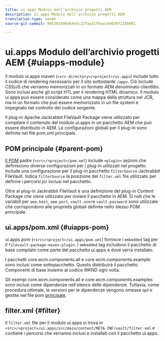 ```yaml
---
title: ui.apps Modulo dell’archivio progetti AEM
description: ui.apps Modulo dell’archivio progetti AEM
translation-type: tm+mt
source-git-commit: 945381996db443c227aa31f0aacb963071165681

---
```



# ui.apps Modulo dell’archivio progetti AEM {#uiapps-module}

Il modulo ui.apps maven (`<src-directory>/<project>/ui.apps`) include tutto il codice di rendering necessario per il sito sottostante `/apps`. Ciò include CSS/JS che verranno memorizzati in un formato AEM denominato clientlibs. Sono inclusi anche gli script HTL per il rendering HTML dinamico. Il modulo ui.apps può essere considerato come una mappa della struttura nel JCR, ma in un formato che può essere memorizzato in un file system e impegnato nel controllo del codice sorgente.

Il plug-in Apache Jackrabbit FileVault Package viene utilizzato per compilare il contenuto del modulo ui.apps in un pacchetto AEM che può essere distribuito in AEM. Le configurazioni globali per il plug-in sono definite nel file pom.xml principale.

## POM principale {#parent-pom}

[Il POM](overview.md#parent-pom) padre (`<src>/<project>/pom.xml`) include `<plugin>` sezioni che definiscono diverse configurazioni per i plug-in utilizzati nel progetto. Include una configurazione per il plug-in pacchetto `filterSource` Jackrabbit FileVault. Indica `filterSource` la posizione del `filter.xml` file utilizzato per definire i percorsi jcr inclusi nel pacchetto.

Oltre al plug-in Jackrabbit FileVault è una definizione del plug-in Content Package che viene utilizzato per inviare il pacchetto in AEM. Si noti che le variabili per `aem.host`, `aem.port`, `vault.user`e `vault.password` sono utilizzate che corrispondono alle proprietà globali definite nello stesso POM principale.

## ui.apps/pom.xml {#uiapps-pom}

ui.apps pom (`<src>/<project>/ui.apps/pom.xml`) fornisce i `embedded` tag per il `filevault-package-maven-plugin`. I `embedded` tag includono il pacchetto di base compilato come parte del pacchetto ui.apps e dove verrà installato.

I pacchetti core.wcm.components.all e core.wcm.components.example sono inclusi come sottopacchetto. Questo distribuirà il pacchetto Componenti di base insieme al codice WKND ogni volta.

Gli esempi core.wcm.components.all e core.wcm.components.examples sono inclusi come dipendenze nell&#39;elenco delle dipendenze. Tuttavia, come procedura ottimale, le versioni per le dipendenze vengono omesse qui e gestite nel file pom [principale](overview.md#core-components).

## filter.xml {#filter}

Il `filter.xml` file per il modulo ui.apps si trova in `<src>/<project>/ui.apps/src/main/content/META-INF/vault/filter.xml` e contiene i percorsi che verranno inclusi e installati con il pacchetto ui.apps.
